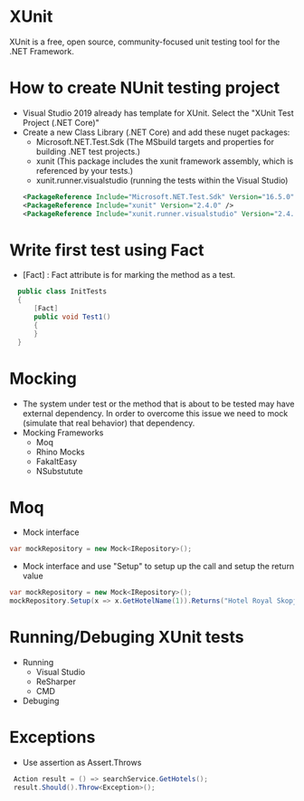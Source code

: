 # XUnit  
XUnit is a free, open source, community-focused unit testing tool for the .NET Framework.

# How to create NUnit testing project  
  - Visual Studio 2019 already has template for XUnit. Select the "XUnit Test Project (.NET Core)"
  - Create a new Class Library (.NET Core) and add these nuget packages:  
     - Microsoft.NET.Test.Sdk (The MSbuild targets and properties for building .NET test projects.) 
     - xunit (This package includes the xunit framework assembly, which is referenced by your tests.)
     - xunit.runner.visualstudio (running the tests within the Visual Studio)
     ```xml
    <PackageReference Include="Microsoft.NET.Test.Sdk" Version="16.5.0" />
    <PackageReference Include="xunit" Version="2.4.0" />
    <PackageReference Include="xunit.runner.visualstudio" Version="2.4.0" />
     ```
     
 # Write first test using Fact  
  - [Fact] : Fact attribute is for marking the method as a test.  
  ```csharp
    public class InitTests
    {
        [Fact]
        public void Test1()
        {
        }
    }
  ```
  
 # Mocking
  - The system under test or the method that is about to be tested may have external dependency. In order to overcome this issue we need to mock (simulate that real behavior) that dependency.  
  - Mocking Frameworks
    - Moq  
    - Rhino Mocks  
    - FakaItEasy  
    - NSubstutute  
    
# Moq
  - Mock interface
  ```csharp
  var mockRepository = new Mock<IRepository>();
  ```
  - Mock interface and use "Setup" to setup up the call and setup the return value
  ```csharp
  var mockRepository = new Mock<IRepository>();
  mockRepository.Setup(x => x.GetHotelName(1)).Returns("Hotel Royal Skopje");
  ```
    
 # Running/Debuging XUnit tests
  - Running
    - Visual Studio  
    - ReSharper  
    - CMD  
  - Debuging  
  
 # Exceptions
  - Use assertion as Assert.Throws
  ```csharp
   Action result = () => searchService.GetHotels();
   result.Should().Throw<Exception>();
  ```
